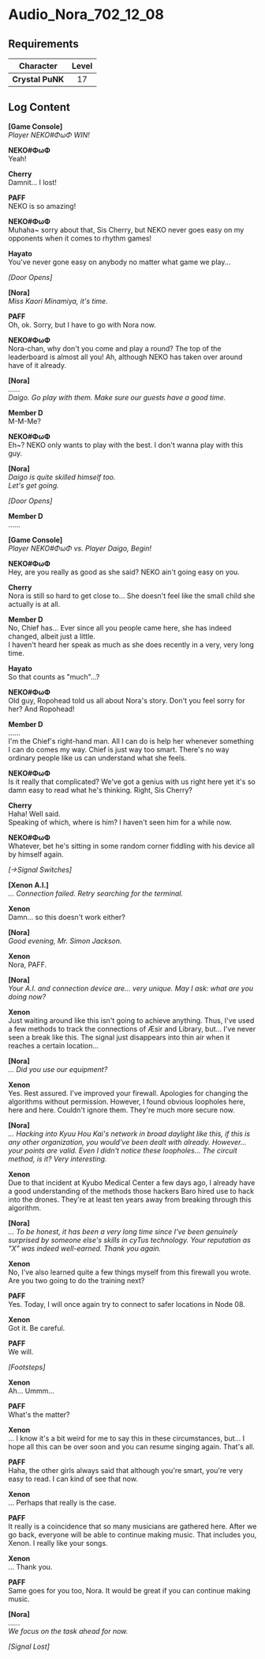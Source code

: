 # Audio_Nora_702_12_08
## Requirements
|   Character    |Level|
|----------------|:---:|
|**Crystal PuNK**| 17  |

## Log Content
**[Game Console]**<br>
*Player NEKO\#ΦωΦ WIN!*

**NEKO#ΦωΦ**<br>
Yeah!

**Cherry**<br>
Damnit... I lost!

**PAFF**<br>
NEKO is so amazing!

**NEKO#ΦωΦ**<br>
Muhaha\~ sorry about that, Sis Cherry, but NEKO never goes easy on my opponents when it comes to rhythm games!

**Hayato**<br>
You've never gone easy on anybody no matter what game we play...

*\[Door Opens\]*

**[Nora]**<br>
*Miss Kaori Minamiya, it's time.*

**PAFF**<br>
Oh, ok. Sorry, but I have to go with Nora now.

**NEKO#ΦωΦ**<br>
Nora\-chan, why don't you come and play a round? The top of the leaderboard is almost all you! Ah, although NEKO has taken over around have of it already.

**[Nora]**<br>
*......<br>
Daigo. Go play with them. Make sure our guests have a good time.*

**Member D**<br>
M\-M\-Me?

**NEKO#ΦωΦ**<br>
Eh\~? NEKO only wants to play with the best. I don't wanna play with this guy.

**[Nora]**<br>
*Daigo is quite skilled himself too.<br>
Let's get going.*

*\[Door Opens\]*

**Member D**<br>
......

**[Game Console]**<br>
*Player NEKO\#ΦωΦ vs. Player Daigo, Begin!*

**NEKO#ΦωΦ**<br>
Hey, are you really as good as she said? NEKO ain't going easy on you.

**Cherry**<br>
Nora is still so hard to get close to... She doesn't feel like the small child she actually is at all.

**Member D**<br>
No, Chief has... Ever since all you people came here, she has indeed changed, albeit just a little. <br>
I haven't heard her speak as much as she does recently in a very, very long time.

**Hayato**<br>
So that counts as "much"...?

**NEKO#ΦωΦ**<br>
Old guy, Ropohead told us all about Nora's story. Don't you feel sorry for her? And Ropohead!

**Member D**<br>
......<br>
I'm the Chief's right\-hand man. All I can do is help her whenever something I can do comes my way. Chief is just way too smart. There's no way ordinary people like us can understand what she feels.

**NEKO#ΦωΦ**<br>
Is it really that complicated? We've got a genius with us right here yet it's so damn easy to read what he's thinking. Right, Sis Cherry?

**Cherry**<br>
Haha! Well said. <br>
Speaking of which, where is him? I haven't seen him for a while now.

**NEKO#ΦωΦ**<br>
Whatever, bet he's sitting in some random corner fiddling with his device all by himself again.

*[→Signal Switches]*

**[Xenon A.I.]**<br>
*... Connection failed. Retry searching for the terminal.*

**Xenon**<br>
Damn... so this doesn't work either?

**[Nora]**<br>
*Good evening, Mr. Simon Jackson.*

**Xenon**<br>
Nora, PAFF.

**[Nora]**<br>
*Your A.I. and connection device are... very unique. May I ask: what are you doing now?*

**Xenon**<br>
Just waiting around like this isn't going to achieve anything. Thus, I've used a few methods to track the connections of Æsir and Library, but... I've never seen a break like this. The signal just disappears into thin air when it reaches a certain location...

**[Nora]**<br>
*... Did you use our equipment?*

**Xenon**<br>
Yes. Rest assured. I've improved your firewall. Apologies for changing the algorithms without permission. However, I found obvious loopholes here, here and here. Couldn't ignore them. They're much more secure now.

**[Nora]**<br>
*... Hacking into Kyuu Hou Kai's network in broad daylight like this, if this is any other organization, you would've been dealt with already. However... your points are valid. Even I didn't notice these loopholes... The circuit method, is it? Very interesting.*

**Xenon**<br>
Due to that incident at Kyubo Medical Center a few days ago, I already have a good understanding of the methods those hackers Baro hired use to hack into the drones. They're at least ten years away from breaking through this algorithm.

**[Nora]**<br>
*... To be honest, it has been a very long time since I've been genuinely surprised by someone else's skills in cyTus technology. Your reputation as "X" was indeed well\-earned. Thank you again.*

**Xenon**<br>
No, I've also learned quite a few things myself from this firewall you wrote. Are you two going to do the training next?

**PAFF**<br>
Yes. Today, I will once again try to connect to safer locations in Node 08.

**Xenon**<br>
Got it. Be careful.

**PAFF**<br>
We will.

*\[Footsteps\]*

**Xenon**<br>
Ah... Ummm...

**PAFF**<br>
What's the matter?

**Xenon**<br>
... I know it's a bit weird for me to say this in these circumstances, but... I hope all this can be over soon and you can resume singing again. That's all.

**PAFF**<br>
Haha, the other girls always said that although you're smart, you're very easy to read. I can kind of see that now.

**Xenon**<br>
... Perhaps that really is the case.

**PAFF**<br>
It really is a coincidence that so many musicians are gathered here. After we go back, everyone will be able to continue making music. That includes you, Xenon. I really like your songs.

**Xenon**<br>
... Thank you.

**PAFF**<br>
Same goes for you too, Nora. It would be great if you can continue making music.

**[Nora]**<br>
*......<br>
We focus on the task ahead for now.*

*[Signal Lost]*
